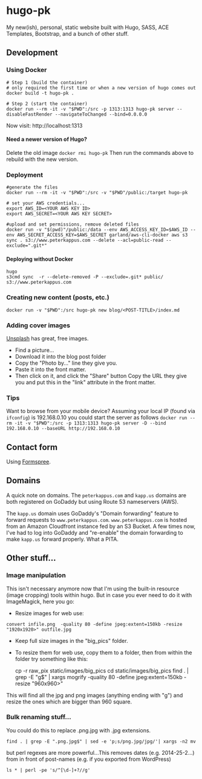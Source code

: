 # hugo-pk
My new(ish), personal, static website built with Hugo, SASS, ACE Templates, Bootstrap, and a bunch of other stuff.

## Development

### Using Docker

```
# Step 1 (build the container)
# only required the first time or when a new version of hugo comes out
docker build -t hugo-pk .

# Step 2 (start the container)
docker run --rm -it -v "$PWD":/src -p 1313:1313 hugo-pk server --disableFastRender --navigateToChanged --bind=0.0.0.0
```

Now visit: http://localhost:1313


#### Need a newer version of Hugo?
Delete the old image `docker rmi hugo-pk`
Then run the commands above to rebuild with the new version.

### Deployment
```
#generate the files
docker run --rm -it -v "$PWD":/src -v "$PWD"/public:/target hugo-pk

# set your AWS credentials...
export AWS_ID=<YOUR AWS KEY ID>
export AWS_SECRET=<YOUR AWS KEY SECRET>

#upload and set permissions, remove deleted files
docker run -v "$(pwd)"/public:/data --env AWS_ACCESS_KEY_ID=$AWS_ID --env AWS_SECRET_ACCESS_KEY=$AWS_SECRET garland/aws-cli-docker aws s3 sync . s3://www.peterkappus.com --delete --acl=public-read --exclude=".git*"

```

#### Deploying without Docker
```
hugo
s3cmd sync  -r --delete-removed -P --exclude=.git* public/ s3://www.peterkappus.com
```

### Creating new content (posts, etc.)
`docker run -v "$PWD":/src hugo-pk new blog/<POST-TITLE>/index.md`

### Adding cover images
[Unsplash](https://unsplash.com/) has great, free images.
- Find a picture...
- Download it into the blog post folder
- Copy the "Photo by..." line they give you.
- Paste it into the front matter.
- Then click on it, and click the "Share" button
Copy the URL they give you and put this in the "link" attribute in the front matter.

### Tips

Want to browse from your mobile device? Assuming your local IP (found via `ifconfig`) is 192.168.0.10 you could start the server as follows
`docker run --rm -it -v "$PWD":/src -p 1313:1313 hugo-pk server -D --bind 192.168.0.10 --baseURL http://192.168.0.10`


## Contact form
Using [Formspree](https://formspree.io/).

## Domains
A quick note on domains. The `peterkappus.com` and `kapp.us` domains are both registered on GoDaddy but using Route 53 nameservers (AWS).

The `kapp.us` domain uses GoDaddy's "Domain forwarding" feature to forward requests to `www.peterkappus.com`. `www.peterkappus.com` is hosted from an Amazon Cloudfront instance fed by an S3 Bucket. A few times now, I've had to log into GoDaddy and "re-enable" the domain forwarding to make `kapp.us` forward properly. What a PITA.


## Other stuff...
### Image manipulation
This isn't necessary anymore now that I'm using the built-in resource (image cropping) tools within hugo. But in case you ever need to do it with ImageMagick, here you go:

- Resize images for web use:
```
convert infile.png  -quality 80 -define jpeg:extent=150kb -resize "1920x1920>" outfile.jpg
```

- Keep full size images in the "big_pics" folder.
- To resize them for web use, copy them to a folder, then from within the folder try something like this:


    cp -r raw_pix static/images/big_pics
    cd static/images/big_pics
    find . | grep -E "g$" | xargs mogrify -quality 80 -define jpeg:extent=150kb -resize "960x960>"

This will find all the jpg and png images (anything ending with "g") and resize the ones which are bigger than 960 square.

### Bulk renaming stuff...
You could do this to replace .png.jpg with .jpg extensions.

    find . | grep -E ".png.jpg$" | sed -e 'p;s/png.jpg/jpg/'| xargs -n2 mv

but perl regexes are more powerful...This removes dates (e.g. 2014-25-2...) from in front of post-names (e.g. if you exported from WordPress)

    ls * | perl -pe 's/^[\d-]+?//g'

